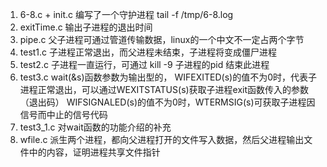 1. 6-8.c + init.c
编写了一个守护进程
tail -f /tmp/6-8.log
2. exitTime.c	输出子进程的退出时间
3. pipe.c	父子进程可通过管道传输数据，linux的一个中文不一定占两个字节
4. test1.c	子进程正常退出，而父进程未结束，子进程将变成僵尸进程
5. test2.c	子进程一直运行，可通过 kill -9 子进程的pid 结束此进程
6. test3.c	wait(&s)函数参数为输出型的，
		WIFEXITED(s)的值不为0时，代表子进程正常退出，可以通过WEXITSTATUS(s)获取子进程exit函数传入的参数（退出码）
		WIFSIGNALED(s)的值不为0时，WTERMSIG(s)可获取子进程因信号而中止的信号代码
7. test3_1.c	对wait函数的功能介绍的补充
8. wfile.c	派生两个进程，都向父进程打开的文件写入数据，然后父进程输出文件中的内容，证明进程共享文件指针
